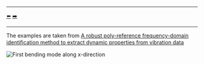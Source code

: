 ***
[⬅️](../dev011/README.md "Previous example")
[➡️](../012/README.md "Next example")
***

The examples are taken from [A robust poly-reference frequency-domain identiﬁcation method to extract dynamic properties from vibration data](https://doi.org/10.1038/s44172-023-00122-y)

![First bending mode along x-direction](mode_01.gif)
